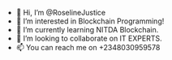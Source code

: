 - 👋 Hi, I’m @RoselineJustice
- 👀 I’m interested in Blockchain Programming!
- 🌱 I’m currently learning NITDA Blockchain.
- 💞️ I’m looking to collaborate on IT EXPERTS.
- 📫 You can reach me on +2348030959578

<!---
RoselineJustice/RoselineJustice is a ✨ special ✨ repository because its `README.md` (this file) appears on your GitHub profile.
You can click the Preview link to take a look at your changes.
--->
